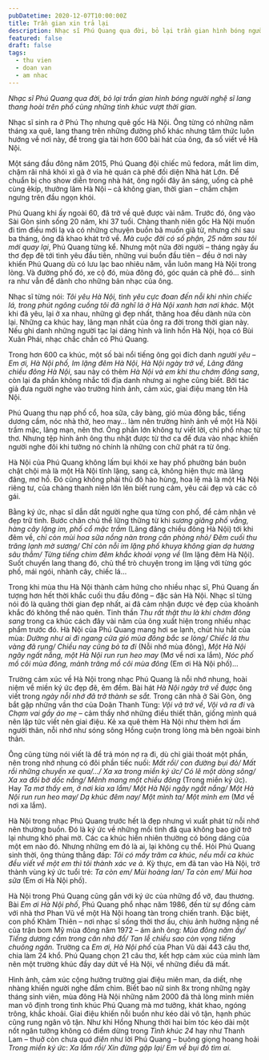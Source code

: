 ```yaml
---
pubDatetime: 2020-12-07T10:00:00Z
title: Trần gian xin trả lại
description: Nhạc sĩ Phú Quang qua đời, bỏ lại trần gian hình bóng người nghệ sĩ lang thang hoài trên phố cùng những tình khúc vượt thời gian.
featured: false
draft: false
tags:
  - thu vien
  - doan van
  - am nhac
---
```


_Nhạc sĩ Phú Quang qua đời, bỏ lại trần gian hình bóng người nghệ sĩ lang thang hoài trên phố cùng những tình khúc vượt thời gian._

Nhạc sĩ sinh ra ở Phú Thọ nhưng quê gốc Hà Nội. Ông từng có những năm tháng xa quê, lang thang trên những đường phố khác nhưng tâm thức luôn hướng về nơi này, để trong gia tài hơn 600 bài hát của ông, đa số viết về Hà Nội.

Một sáng đầu đông năm 2015, Phú Quang đội chiếc mũ fedora, mắt lim dim, chậm rãi nhả khói xì gà ở vỉa hè quán cà phê đối diện Nhà hát Lớn. Để chuẩn bị cho show diễn trong nhà hát, ông ngồi đây ăn sáng, uống cà phê cùng êkíp, thưởng lãm Hà Nội – cả không gian, thời gian – chầm chậm ngưng trên đầu ngọn khói.

Phú Quang khi ấy ngoài 60, đã trở về quê được vài năm. Trước đó, ông vào Sài Gòn sinh sống 20 năm, khi 37 tuổi. Chàng thanh niên gốc Hà Nội muốn đi tìm điều mới lạ và có những chuyện buồn bã muốn giã từ, nhưng chỉ sau ba tháng, ông đã khao khát trở về. _Mà cuộc đời có số phận, 25 năm sau tôi mới quay lại_, Phú Quang từng kể. Nhưng một nửa đời người – tháng ngày ấu thơ đẹp đẽ tới tình yêu đầu tiên, những vui buồn đầu tiên – đều ở nơi này khiến Phú Quang dù có lưu lạc bao nhiêu năm, vẫn luôn mang Hà Nội trong lòng. Và đường phố đó, xe cộ đó, mùa đông đó, góc quán cà phê đó… sinh ra như vẫn để dành cho những bản nhạc của ông.

Nhạc sĩ từng nói: _Tôi yêu Hà Nội, tình yêu cực đoan đến nỗi khi nhìn chiếc lá, trong phút ngông cuồng tôi đã nghĩ lá ở Hà Nội xanh hơn nơi khác._ Một khi đã yêu, lại ở xa nhau, những gì đẹp nhất, thăng hoa đều dành nửa còn lại. Những ca khúc hay, lãng mạn nhất của ông ra đời trong thời gian này. Nếu ghi danh những người tạc lại dáng hình và linh hồn Hà Nội, họa có Bùi Xuân Phái, nhạc chắc chắn có Phú Quang.

Trong hơn 600 ca khúc, một số bài nổi tiếng ông gọi đích danh _người yêu_ – _Em ơi, Hà Nội phố, Im lặng đêm Hà Nội, Hà Nội ngày trở về, Lãng đãng chiều đông Hà Nội_, sau này có thêm _Hà Nội và em khi thu chớm đông sang_, còn lại đa phần không nhắc tới địa danh nhưng ai nghe cũng biết. Bởi tác giả đưa người nghe vào trường hình ảnh, cảm xúc, giai điệu mang tên Hà Nội.

Phú Quang thu nạp phố cổ, hoa sữa, cây bàng, gió mùa đông bắc, tiếng dương cầm, nóc nhà thờ, heo may… làm nên trường hình ảnh về một Hà Nội trầm mặc, lãng mạn, nên thơ. Ông phần lớn không tự viết lời, chỉ phổ nhạc từ thơ. Nhưng tệp hình ảnh ông thu nhặt được từ thơ ca để đưa vào nhạc khiến người nghe đôi khi tưởng nó chính là những con chữ phát ra từ ông.

Hà Nội của Phú Quang không lấm bụi khói xe hay phố phường bán buôn chật chội mà là một Hà Nội tĩnh lặng, sang cả, không hiện thực mà lãng đãng, mơ hồ. Đó cũng không phải thủ đô hào hùng, hoa lệ mà là một Hà Nội riêng tư, của chàng thanh niên lớn lên biết rung cảm, yêu cái đẹp và các cô gái.

Bằng ký ức, nhạc sĩ dẫn dắt người nghe qua từng con phố, để cảm nhận vẻ đẹp trữ tình. Bước chân chủ thể lững thững từ khi _sương giăng phố vắng, hàng cây lặng im, phố cổ mặc trầm_ (Lãng đãng chiều đông Hà Nội) tới khi đêm về, _chỉ còn mùi hoa sữa nồng nàn trong căn phòng nhỏ/ Đêm cuối thu trăng lạnh mờ sương/ Chỉ còn nỗi im lặng phố khuya không gian dạ hương sâu thẳm/ Từng tiếng chim đêm khắc khoải vọng về_ (Im lặng đêm Hà Nội). Suốt chuyến lang thang đó, chủ thể trò chuyện trong im lặng với từng góc phố, mái ngói, nhành cây, chiếc lá…

Trong khi mùa thu Hà Nội thành cảm hứng cho nhiều nhạc sĩ, Phú Quang ấn tượng hơn hết thời khắc cuối thu đầu đông – đặc sản Hà Nội. Nhạc sĩ từng nói đó là quãng thời gian đẹp nhất, ai đã cảm nhận được vẻ đẹp của khoảnh khắc đó không thể nào quên. Tinh thần _Thu rất thật thu là khi chớm đông sang_ trong ca khúc cách đây vài năm của ông xuất hiện trong nhiều nhạc phẩm trước đó. Hà Nội của Phú Quang mang hơi se lạnh, chút hiu hắt của mùa: _Dường như ai đi ngang cửa gió mùa đông bắc se lòng/ Chiếc lá thu vàng đã rụng/ Chiều nay cũng bỏ ta đi_ (Nỗi nhớ mùa đông), _Một Hà Nội ngây ngất nắng, một Hà Nội run run heo may_ (Mơ về nơi xa lắm), _Nóc phố mồ côi mùa đông, mảnh trăng mồ côi mùa đông_ (Em ơi Hà Nội phố)…

Trường cảm xúc về Hà Nội trong nhạc Phú Quang là nỗi nhớ nhung, hoài niệm về miền ký ức đẹp đẽ, êm đềm. Bài hát _Hà Nội ngày trở về_ được ông viết trong _ngày nỗi nhớ đã trở thành se sắt._ Trong căn nhà ở Sài Gòn, ông bắt gặp những vần thơ của Doãn Thanh Tùng: _Vội vã trở về_, _Vội vã ra đi_ và _Chạm vai gầy áo mẹ_ – cảm thấy nhớ những điều thiết thân, giống mình quá nên lập tức viết nên giai điệu. Kẻ xa quê thèm Hà Nội như thèm hơi ấm người thân, nỗi nhớ như sóng sông Hồng cuộn trong lòng mà bên ngoài bình thản.

Ông cũng từng nói viết là để trả món nợ ra đi, dù chỉ giải thoát một phần, nên trong nhớ nhung có đôi phần tiếc nuối: _Mất rồi/ con đường bụi đỏ/ Mất rồi những chuyến xe qua/…/ Xa xa trong miền ký ức/ Có lẽ một dòng sông/ Xa xa đôi bờ dốc nắng/ Mênh mang một chiều đông_ (Trong miền ký ức). Hay _Ta mơ thấy em, ở nơi kia xa lắm/ Một Hà Nội ngây ngất nắng/ Một Hà Nội run run heo may/ Dạ khúc đêm nay/ Một mình ta/ Một mình em_ (Mơ về nơi xa lắm).

Hà Nội trong nhạc Phú Quang trước hết là đẹp nhưng vì xuất phát từ nỗi nhớ nên thường buồn. Đó là ký ức về những mối tình đã qua không bao giờ trở lại nhưng khó phai mờ. Các ca khúc hiển nhiên thường có bóng dáng của một em nào đó. Nhưng những em đó là ai, lại không cụ thể. Hỏi Phú Quang sinh thời, ông thủng thẳng đáp: _Tôi có mấy trăm ca khúc, nếu mỗi ca khúc đều viết về một em thì tôi thành xác ve à._ Kỳ thực, em đã tan vào Hà Nội, trở thành vùng ký ức tuổi trẻ: _Ta còn em/ Mùi hoàng lan/ Ta còn em/ Mùi hoa sữa_ (Em ơi Hà Nội phố).

Hà Nội trong Phú Quang cũng gắn với ký ức của những đổ vỡ, đau thương. Bài _Em ơi Hà Nội phố_, Phú Quang phổ nhạc năm 1986, đến từ sự đồng cảm với nhà thơ Phan Vũ về một Hà Nội hoang tàn trong chiến tranh. Đặc biệt, con phố Khâm Thiên – nơi nhạc sĩ sống thời thơ ấu, chịu ảnh hưởng nặng nề của trận bom Mỹ mùa đông năm 1972 – ám ảnh ông: _Mùa đông năm ấy/ Tiếng dương cầm trong căn nhà đổ/ Tan lễ chiều sao còn vọng tiếng chuông ngân._ Trường ca _Em ơi, Hà Nội phố_ của Phan Vũ dài 443 câu thơ, chia làm 24 khổ. Phú Quang chọn 21 câu thơ, kết hợp cảm xúc của mình làm nên một trường khúc đầy day dứt về Hà Nội, về những điều đã mất.

Hình ảnh, cảm xúc cộng hưởng trường giai điệu miên man, da diết, nhẹ nhàng khiến người nghe đắm chìm. Biết bao nữ sinh 8x trong những ngày tháng sinh viên, mùa đông Hà Nội những năm 2000 đã thả lòng mình miên man vô định trong tình khúc Phú Quang mà mơ tưởng, khát khao, ngóng trông, khắc khoải. Giai điệu khiến nỗi buồn như kéo dài vô tận, hạnh phúc cũng rung ngân vô tận. Như khi Hồng Nhung thời hai bím tóc kéo dài một nốt ngân tưởng không có điểm dừng trong _Tình khúc 24_ hay như Thanh Lam – thuở còn chưa _quá điên_ như lời Phú Quang – buông giọng hoang hoải _Trong miền ký ức_: _Xa lắm rồi/ Xin đừng gặp lại/ Em về bụi đỏ tìm ai._